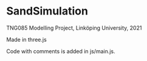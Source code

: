 # SandSimulation
TNG085 Modelling Project, Linköping University, 2021

Made in three.js

Code with comments is added in js/main.js. 
